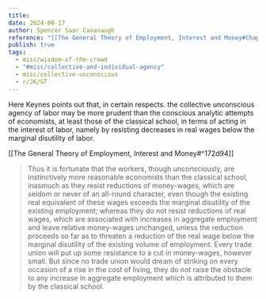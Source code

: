 ```yaml
---
title: 
date: 2024-08-17
author: Spencer Saar Cavanaugh
reference: "[[The General Theory of Employment, Interest and Money#Chapter 2, Section III]]"
publish: true
tags:
  - misc/wisdom-of-the-crowd
  - "#misc/collective-and-individual-agency"
  - misc/collective-unconscious
  - r/JK/GT
---
```

Here Keynes points out that, in certain respects. the collective unconscious agency of labor may be more prudent than the conscious analytic attempts of economists, at least those of the classical school, in terms of acting in the interest of labor, namely by resisting decreases in real wages below the marginal disutility of labor.

[[The General Theory of Employment, Interest and Money#^172d94]]

> Thus it is fortunate that the workers, though unconsciously, are instinctively more reasonable economists than the classical school, inasmuch as they resist reductions of money-wages, which are seldom or never of an all-round character, even though the existing real equivalent of these wages exceeds the marginal disutility of the existing employment; whereas they do not resist reductions of real wages, which are associated with increases in aggregate employment and leave relative money-wages unchanged, unless the reduction proceeds so far as to threaten a reduction of the real wage below the marginal disutility of the existing volume of employment. Every trade union will put up some resistance to a cut in money-wages, however small. But since no trade union would dream of striking on every occasion of a rise in the cost of living, they do not raise the obstacle to any increase in aggregate employment which is attributed to them by the classical school.